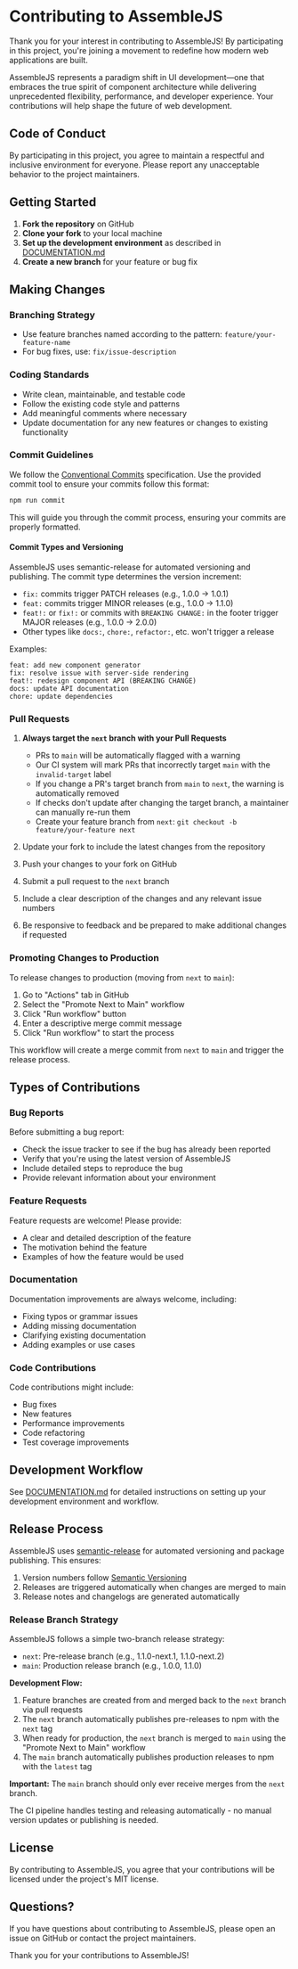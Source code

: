 # Contributing to AssembleJS

Thank you for your interest in contributing to AssembleJS! By participating in this project, you're joining a movement to redefine how modern web applications are built.

AssembleJS represents a paradigm shift in UI development—one that embraces the true spirit of component architecture while delivering unprecedented flexibility, performance, and developer experience. Your contributions will help shape the future of web development.

## Code of Conduct

By participating in this project, you agree to maintain a respectful and inclusive environment for everyone. Please report any unacceptable behavior to the project maintainers.

## Getting Started

1. **Fork the repository** on GitHub
2. **Clone your fork** to your local machine
3. **Set up the development environment** as described in [DOCUMENTATION.md](DOCUMENTATION.md#development-setup)
4. **Create a new branch** for your feature or bug fix

## Making Changes

### Branching Strategy

- Use feature branches named according to the pattern: `feature/your-feature-name`
- For bug fixes, use: `fix/issue-description`

### Coding Standards

- Write clean, maintainable, and testable code
- Follow the existing code style and patterns
- Add meaningful comments where necessary
- Update documentation for any new features or changes to existing functionality

### Commit Guidelines

We follow the [Conventional Commits](https://www.conventionalcommits.org/) specification. Use the provided commit tool to ensure your commits follow this format:

```bash
npm run commit
```

This will guide you through the commit process, ensuring your commits are properly formatted.

#### Commit Types and Versioning

AssembleJS uses semantic-release for automated versioning and publishing. The commit type determines the version increment:

- `fix:` commits trigger PATCH releases (e.g., 1.0.0 → 1.0.1)
- `feat:` commits trigger MINOR releases (e.g., 1.0.0 → 1.1.0)
- `feat!:` or `fix!:` or commits with `BREAKING CHANGE:` in the footer trigger MAJOR releases (e.g., 1.0.0 → 2.0.0)
- Other types like `docs:`, `chore:`, `refactor:`, etc. won't trigger a release

Examples:
```
feat: add new component generator
fix: resolve issue with server-side rendering
feat!: redesign component API (BREAKING CHANGE)
docs: update API documentation
chore: update dependencies
```

### Pull Requests

1. **Always target the `next` branch with your Pull Requests**
   - PRs to `main` will be automatically flagged with a warning
   - Our CI system will mark PRs that incorrectly target `main` with the `invalid-target` label
   - If you change a PR's target branch from `main` to `next`, the warning is automatically removed
   - If checks don't update after changing the target branch, a maintainer can manually re-run them
   - Create your feature branch from `next`: `git checkout -b feature/your-feature next`

2. Update your fork to include the latest changes from the repository
3. Push your changes to your fork on GitHub
4. Submit a pull request to the `next` branch
5. Include a clear description of the changes and any relevant issue numbers
6. Be responsive to feedback and be prepared to make additional changes if requested

### Promoting Changes to Production

To release changes to production (moving from `next` to `main`):

1. Go to "Actions" tab in GitHub
2. Select the "Promote Next to Main" workflow
3. Click "Run workflow" button
4. Enter a descriptive merge commit message
5. Click "Run workflow" to start the process

This workflow will create a merge commit from `next` to `main` and trigger the release process.

## Types of Contributions

### Bug Reports

Before submitting a bug report:

- Check the issue tracker to see if the bug has already been reported
- Verify that you're using the latest version of AssembleJS
- Include detailed steps to reproduce the bug
- Provide relevant information about your environment

### Feature Requests

Feature requests are welcome! Please provide:

- A clear and detailed description of the feature
- The motivation behind the feature
- Examples of how the feature would be used

### Documentation

Documentation improvements are always welcome, including:

- Fixing typos or grammar issues
- Adding missing documentation
- Clarifying existing documentation
- Adding examples or use cases

### Code Contributions

Code contributions might include:

- Bug fixes
- New features
- Performance improvements
- Code refactoring
- Test coverage improvements

## Development Workflow

See [DOCUMENTATION.md](DOCUMENTATION.md#development-workflow) for detailed instructions on setting up your development environment and workflow.

## Release Process

AssembleJS uses [semantic-release](https://github.com/semantic-release/semantic-release) for automated versioning and package publishing. This ensures:

1. Version numbers follow [Semantic Versioning](https://semver.org/)
2. Releases are triggered automatically when changes are merged to main
3. Release notes and changelogs are generated automatically

### Release Branch Strategy

AssembleJS follows a simple two-branch release strategy:

- `next`: Pre-release branch (e.g., 1.1.0-next.1, 1.1.0-next.2)
- `main`: Production release branch (e.g., 1.0.0, 1.1.0)

**Development Flow:**

1. Feature branches are created from and merged back to the `next` branch via pull requests
2. The `next` branch automatically publishes pre-releases to npm with the `next` tag
3. When ready for production, the `next` branch is merged to `main` using the "Promote Next to Main" workflow
4. The `main` branch automatically publishes production releases to npm with the `latest` tag

**Important:** The `main` branch should only ever receive merges from the `next` branch.

The CI pipeline handles testing and releasing automatically - no manual version updates or publishing is needed.

## License

By contributing to AssembleJS, you agree that your contributions will be licensed under the project's MIT license.

## Questions?

If you have questions about contributing to AssembleJS, please open an issue on GitHub or contact the project maintainers.

Thank you for your contributions to AssembleJS!